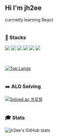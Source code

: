 <div>

## Hi I'm jh2ee

currnetly learning React
<br><br>

### :floppy_disk: Stacks
<div>
  <img src="https://img.shields.io/badge/C++-00599C?style=flat-square&logo=c%2B%2B&logoColor=white"/>
  <img src="https://img.shields.io/badge/HTML5-E34F26?style=flat-square&logo=HTML5&logoColor=white"/>
  <img src="https://img.shields.io/badge/CSS3-1572B6?style=flat-square&logo=CSS3&logoColor=white"/>
  <img src="https://img.shields.io/badge/React-61DAFB?style=flat&logo=React&logoColor=white"/>
  <img src="https://img.shields.io/badge/JavaScript-F7DF1E?style=flat-square&logo=JavaScript&logoColor=white"/> 
  <img src="https://img.shields.io/badge/Python-3776AB?&style=flat-square&logo=Python&logoColor=white"/>
</div>
<br><br>

[![Top Langs](https://github-readme-stats.vercel.app/api/top-langs/?username=jh2ee&layout=compact)](https://github.com/jh2ee/github-readme-stats)
<br><br>

###  :black_nib: ALG Solving
[![Solved.ac
프로필](http://mazassumnida.wtf/api/v2/generate_badge?boj=ljh0321)](https://solved.ac/ljh0321)
<br><br>

### :mortar_board: Stats
![jh2ee's GitHub stats](https://github-readme-stats.vercel.app/api?username=jh2ee&show_icons=true&theme=radical)

</div>
